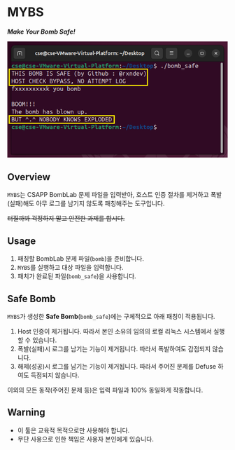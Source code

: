 # MYBS
***Make Your Bomb Safe!***

![MYBS](MYBS.png)

## Overview

`MYBS`는 CSAPP BombLab 문제 파일을 입력받아,
호스트 인증 절차를 제거하고 폭발(실패)해도 아무 로그를 남기지 않도록 패칭해주는 도구입니다.

~~터질까봐 걱정하지 말고 안전한 과제를 합시다.~~

## Usage
1. 패칭할 BombLab 문제 파일(`bomb`)을 준비합니다.
2. `MYBS`를 실행하고 대상 파일을 입력합니다.
3. 패치가 완료된 파일(`bomb_safe`)을 사용합니다.

## Safe Bomb
`MYBS`가 생성한 **Safe Bomb**(`bomb_safe`)에는 구체적으로 아래 패칭이 적용됩니다.
1. Host 인증이 제거됩니다. 따라서 본인 소유의 임의의 로컬 리눅스 시스템에서 실행할 수 있습니다.
2. 폭발(실패)시 로그를 남기는 기능이 제거됩니다. 따라서 폭발하여도 감점되지 않습니다.
3. 해제(성공)시 로그를 남기는 기능이 제거됩니다. 따라서 주어진 문제를 Defuse 하여도 득점되지 않습니다.

이외의 모든 동작(주어진 문제 등)은 입력 파일과 100% 동일하게 작동합니다.

## Warning
- 이 툴은 교육적 목적으로만 사용해야 합니다.
- 무단 사용으로 인한 책임은 사용자 본인에게 있습니다.
